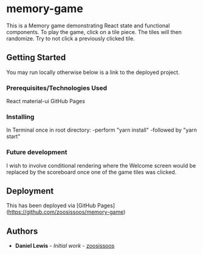 # memory-game

This is a Memory game demonstrating React state and functional components. To play the game, click on a tile piece. The tiles will then randomize. Try to not click a previously clicked tile.

## Getting Started

You may run locally otherwise below is a link to the deployed project. 

### Prerequisites/Technologies Used

React
material-ui
GitHub Pages

### Installing

In Terminal once in root directory:
-perform "yarn install" 
-followed by "yarn start"

### Future development

I wish to involve conditional rendering where the Welcome screen would be replaced by the scoreboard once one of the game tiles was clicked.

## Deployment

This has been deployed via [GitHub Pages] (https://github.com/zoosissoos/memory-game)


## Authors

* **Daniel Lewis** - *Initial work* - [zoosissoos](https://github.com/zoosissoos)

